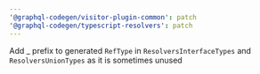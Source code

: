 ```yaml
---
'@graphql-codegen/visitor-plugin-common': patch
'@graphql-codegen/typescript-resolvers': patch
---
```


Add \_ prefix to generated `RefType` in `ResolversInterfaceTypes` and `ResolversUnionTypes` as it is sometimes unused
